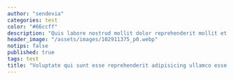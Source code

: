 ```yaml
---
author: "sendevia"
categories: test
color: "#66ccff"
description: "Quis labore nostrud mollit dolor reprehenderit mollit et."
header_image: "/assets/images/102911375_p0.webp"
notips: false
published: true
tags: test
title: "Voluptate qui sunt esse reprehenderit adipisicing ullamco esse ipsum et Lorem ullamco quis nulla ullamco."
---
```

